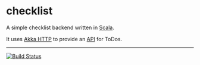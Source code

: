 # checklist
A simple checklist backend written in [Scala].

It uses [Akka HTTP] to provide an [API] for ToDos.

----
[![Build Status](https://travis-ci.com/das-maximum/checklist.svg?token=FSuKrqEp3BPxC5eWXiFC&branch=master)](https://travis-ci.com/das-maximum/checklist)

[Scala]: http://www.scala-lang.org
[Akka HTTP]: https://doc.akka.io/docs/akka-http/current/introduction.html
[API]: api-definition.paw.md
